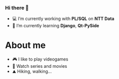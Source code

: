 ### Hi there 👋

- 💻 I’m currently working with **PL/SQL** on **NTT Data**
- 🌱 I’m currently learning **Django**, **Qt-PySide**

# About me
- 🎮 I like to play videogames
- 🍿 Watch series and movies
- ⛰ Hiking, walking...
